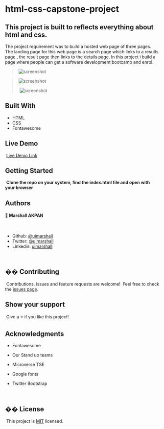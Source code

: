 # html-css-capstone-project

## This project is built to reflects everything about html and css.

The project requirement was to build a  hosted  web page of three pages. The landing page for this  web page is a search page which links to a results page , the result page then links to the details page. In this project i build a page where people can get a software development bootcamp and enrol.

> ​
> ![screenshot](./images/devs-hub.png)
> ​

> ​
> ![screenshot](./images/devs-hub-tablet.png)
>
> ​
> ​
> ![screenshot](./images/devs-hub-small.png)
> ​

## Built With

- HTML
- CSS
- Fontawesome
  ​

## Live Demo

​
[Live Demo Link](https://rawcdn.githack.com/uimarshall/html-css-capstone-project/990267e892e18c6bc0c6164a1f632183ba7c8713/index.html#main)
​
​

## Getting Started

​
**Clone the repo on your system, find the index.html file and open with your browser**
​
​

## Authors

#### 👤 **Marshall AKPAN**

​

- Github: [@uimarshall](https://github.com/uimarshall)
- Twitter: [@uimarshall](https://twitter.com/uimarshall)
- Linkedin: [uimarshall](https://www.linkedin.com/in/marshall-akpan-19745526/)

​

## �� Contributing

​
Contributions, issues and feature requests are welcome!
​
Feel free to check the [issues page](https://github.com/uimarshall/html-css-capstone-project/issues).
​

## Show your support

​
Give a ⭐️ if you like this project!
​

## Acknowledgments

- Fontawesome
- Our Stand up teams
- Microverse TSE
- Google fonts
- Twitter Bootstrap

  ​

## �� License

​
This project is [MIT](lic.url) licensed.
